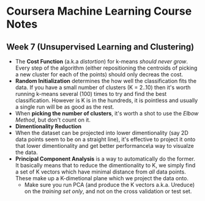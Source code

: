 # Coursera Machine Learning Course Notes

Week 7 (Unsupervised Learning and Clustering)
-
* The **Cost Function** (a.k.a *distortion*) for k-means *should never grow*. Every step of the algorithm (either repositioning the centroids of picking a new cluster for each of the points) should only decreas the cost.
* **Random Initialization** determines the how well the classification fits the data. If you have a small number of clusters (K = 2..10) then it's worth running k-means several (100) times to try and find the best classification. However is K is in the hundreds, it is pointless and usually a single run will be as good as the rest.
* When **picking the number of clusters**, it's worth a shot to use the *Elbow Method*, but don't count on it.
* **Dimentionality Reduction**
 * When the dataset can be projected into lower dimentionality (say 2D data points seem to be on a straight line), it's effective to project it onto that lower dimentionality and get better performance\a way to visualze the data.
 * **Principal Component Analysis** is a way to automatically do the former. It basically means that to reduce the dimentionality to K, we simply find a set of K vectors which have minimal distance from *all* data points. These make up a K-dimetional plane which we project the data onto.
   * Make sure you run PCA (and produce the K vectors a.k.a. Ureduce) on the *training set only*, and not on the cross validation or test set.
